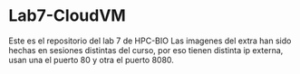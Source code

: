 # Lab7-CloudVM
Este es el repositorio del lab 7 de HPC-BIO
Las imagenes del extra han sido hechas en sesiones distintas del curso, por eso tienen distinta ip externa, usan una el puerto 80 y otra el puerto 8080.

